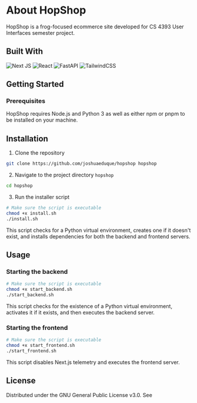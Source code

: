 # About HopShop

HopShop is a frog-focused ecommerce site developed for CS 4393 User Interfaces semester project.

## Built With

![Next JS](https://img.shields.io/badge/Next-black?style=for-the-badge&logo=next.js&logoColor=black)
![React](https://img.shields.io/badge/react-%2320232a.svg?style=for-the-badge&logo=react&logoColor=%2361DAFB)
![FastAPI](https://img.shields.io/badge/FastAPI-005571?style=for-the-badge&logo=fastapi)
![TailwindCSS](https://img.shields.io/badge/tailwindcss-%2338B2AC.svg?style=for-the-badge&logo=tailwind-css&logoColor=white)

## Getting Started

### Prerequisites

HopShop requires Node.js and Python 3 as well as either npm or pnpm to be installed on your machine.

## Installation

1. Clone the repository

```bash
git clone https://github.com/joshuaeduque/hopshop hopshop
```

2. Navigate to the project directory `hopshop`

```bash
cd hopshop
```

3. Run the installer script
```bash
# Make sure the script is executable
chmod +x install.sh
./install.sh
```

This script checks for a Python virtual environment, creates one if it doesn't exist, and installs dependencies for both the backend and frontend servers.

## Usage

### Starting the backend

```bash
# Make sure the script is executable
chmod +x start_backend.sh
./start_backend.sh
```

This script checks for the existence of a Python virtual environment, activates it if it exists, and then executes the backend server.

### Starting the frontend

```bash
# Make sure the script is executable
chmod +x start_frontend.sh
./start_frontend.sh
```

This script disables Next.js telemetry and executes the frontend server.

## License

Distributed under the GNU General Public License v3.0. See

